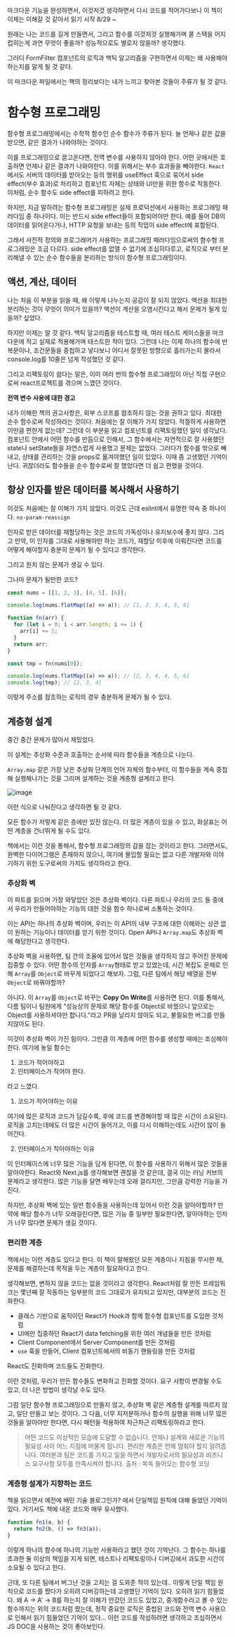 마크다운 기능을 완성하면서, 이것저것 생각하면서 다시 코드를 적어가다보니 이 책이 이제는 이해갈 것 같아서 읽기 시작 8/29 ~

원래는 나는 코드를 길게 만들면서, 그리고 함수를 이것저것 실행해가며 콜 스택을 어지럽히는게 과연 무엇이 좋을까? 성능적으로도 별로지 않을까? 생각했다.

그러디 FormFilter 컴포넌트의 로직과 백틱 알고리즘을 구현하면서 이제는 왜 사용해야하는지를 알게 될 것 같다.

이 마크다운 파일에서는 책의 정리보다는 내가 느끼고 찾아본 것들이 주류가 될 것 같다.

# 함수형 프로그래밍

함수형 프로그래밍에서는 수학적 함수인 순수 함수가 주류가 된다. 늘 언제나 같은 값을 받으면, 같은 결과가 나와야하는 것이다.

이를 프로그래밍으로 끌고온다면, 전역 변수를 사용하지 않아야 한다. 어떤 곳에서든 호출하면 언제나 같은 결과가 나와야한다. 이를 위해서는 부수 효과들을 빼야한다. `React`에서도 서버의 데이터를 받아오는 등의 행위를 useEffect 훅으로 묶어서 side effect(부수 효과)로 처리하고 컴포넌트 자체는 상태와 UI만을 위한 함수로 작동한다. 이처럼, 순수 함수도 side effect를 피하려고 한다.

하지만, 지금 말하려는 함수형 프로그래밍은 실제 프로덕션에서 사용하는 프로그래밍 패러다임 중 하나이다. 이는 반드시 side effect들이 포함되어야만 한다. 예를 들어 DB의 데이터를 읽어온다거나, HTTP 요청을 보내는 등의 작업이 side effect에 포함된다.

그래서 사전적 정의와 프로그래머가 사용하는 프로그래밍 패러다임으로써의 함수형 프로그래밍은 조금 다르다. side effect를 없앨 수 없기에 조심히다루고, 로직으로 부터 분리해낼 수 있는 순수 함수들을 분리하는 방식이 함수형 프로그래밍이다.

## 액션, 계산, 데이터

나는 처음 이 부분을 읽을 때, 왜 이렇게 나누는지 공감이 잘 되지 않았다. 액션을 최대한 분리하는 것이 무엇이 의미가 있을까? 액션이 계산을 오염시킨다고 해서 문제가 될게 있을까? 싶었다.

하지만 이제는 알 것 같다. 백틱 알고리즘을 테스트할 때, 여러 테스트 케이스들을 마크다운에 적고 실제로 적용해가며 테스트한 적이 있다. 그런데 나는 이제 하나의 함수에 반복문이나, 조건문들을 중첩하고 넣다보니 어디서 잘못된 방향으로 흘러가는지 몰라서 console.log를 10줄은 넘게 작성했던 것 같다.

그리고 리팩토링이 쉽다는 말은, 이미 여러 번의 함수형 프로그래밍이 아닌 직접 구현으로써 react프로젝트를 겪으며 느꼈던 것이다.

**전역 변수 사용에 대한 경고**

내가 이해한 책의 권고사항은, 외부 스코프를 참조하지 않는 것을 권하고 있다. 최대한 순수 함수로써 작성하라는 것이다. 처음에는 잘 이해가 가지 않았다. 적절하게 사용하면 이만큼 편한게 없는데?
그런데 이 부분을 읽고 컴포넌트를 리팩토링했던 일이 생각났다. 컴포넌트 안에서 어떤 함수를 만듬으로 인해서, 그 함수에서는 자연적으로 잘 사용했던 state나 setState들을 자연스럽게 사용했고 문제는 없었다. 그러다가 함수를 밖으로 빼내고, 상태를 관리하는 것을 props로 옮겨야했던 일이 있었다. 이때 좀 고생했던 기억이 난다. 귀찮더라도 함수들을 순수 함수로써 잘 했었다면 더 쉽고 편했을 것이다.

## 항상 인자를 받은 데이터를 복사해서 사용하기

이것도 처음에는 잘 이해가 가지 않았다. 이것도 근데 eslint에서 유명한 약속 중 하나이다. `no-param-reassign`

인자로 받은 데이터를 재할당하는 것은 코드의 가독성이나 유지보수에 좋지 않다. 그리고 만약, 이 인자를 그대로 사용해야만 하는 코드가, 재할당 이후에 이뤄진다면 코드를 어떻게 해야할지 충분히 문제가 될 수 있다고 생각한다.

그리고 원치 않는 문제가 생길 수 있다.

그나마 문제가 될만한 코드?

```javascript
const nums = [[1, 2, 3], [4, 5], [6]];

console.log(nums.flatMap((a) => a)); // [1, 2, 3, 4, 5, 6]

function fn(arr) {
  for (let i = 0; i < arr.length; i += 1) {
    arr[i] += 1;
  }
  return arr;
}

const tmp = fn(nums[0]);

console.log(nums.flatMap((a) => a)); // [2, 3, 4, 4, 5, 6]
console.log(tmp); // [2, 3, 4]
```

이렇게 주소를 참조하는 로직의 경우 충분하게 문제가 될 수 있다.

## 계층형 설계

중간 중간 문제가 많아서 재밌었다.

이 설계는 추상화 수준과 호출하는 순서에 따라 함수들을 계층으로 나눈다.

`Array.map` 같은 가장 낮은 추상화 단계의 언어 자체의 함수부터, 이 함수들을 계속 중첩해 실행해나가는 것을 그리며 설계하는 것을 계층형 설계라고 한다.

![image](https://github.com/vinitus/my-blog/assets/97886013/96c9766e-0d0f-4fa1-a5a4-2a9e97bbf32f)

이런 식으로 나눠진다고 생각하면 될 것 같다.

모든 함수가 저렇게 같은 층에만 있진 않는다. 더 많은 계층이 있을 수 있고, 화살표는 어떤 계층을 건너뛰게 될 수도 있다.

책에서는 이런 것을 통해서, 함수형 프로그래밍의 감을 잡는 것이라고 한다. 그러면서도, 완벽한 다이어그램은 존재하지 않으니, 여기에 몰입할 필요는 없고 다른 개발자와 이야기하기 위한 도구로써의 가치도 생각하라고 한다.

### 추상화 벽

이 파트를 읽으며 가장 와닿았던 것은 추상화 벽이다. 다른 파트나 우리의 코드 들 중에서 우리가 만들어야하는 기능의 대한 것을 함수 하나로써 소통하는 것이다.

이는 API는 하나의 추상화 벽이며, 우리는 이 API의 내부 구조에 대한 이해와는 상관 없이 원하는 기능이나 데이터를 얻기 위한 것이다. Open API나 `Array.map`도 추상화 벽에 해당한다고 생각한다.

추상화 벽을 사용하면, 팀 간의 조율에 있어서 많은 것들을 생각하지 않고 주어진 문제에 집중할 수 있다. 어떤 함수의 인자를 `Array`형태로 받고 있었는데, 시간 복잡도 문제로 인해 `Array`를 `Object`로 바꾸게 되었다고 해보자. 그럼, 다른 팀에서 해당 배열을 전부 `Object`로 바꿔야할까?

아니다. 이 `Array`를 `Object`로 바꾸는 **Copy On Write**를 사용하면 된다. 이를 통해서, 다름 팀이나 팀원에게 "성능상의 문제로 해당 함수를 Object로 바꿨으니 앞으로는 Object를 사용하셔야만 합니다."라고 PR을 날리지 않아도 되고, 불필요한 버그를 만들지않아도 된다.

이것이 추상화 벽이 가진 힘이다. 그만큼 이 계층에 어떤 함수를 생성할 때에는 조심해야한다. 여기에 놓일 함수는

1. 코드가 적어야하고
2. 인터페이스가 작어야 한다.

라고 느꼈다.

1. 코드가 적어야하는 이유

여기에 많은 로직과 코드가 담길수록, 후에 코드를 변경해야할 때 많은 시간이 소요된다. 로직을 고치는데에도 더 많은 시간이 들어가고, 이를 다시 이해하는데도 시간이 많이 들어간다.

2. 인터페이스가 작아야하는 이유

이 인터페이스에 너무 많은 기능을 담게 된다면, 이 함수를 사용하기 위해서 많은 것들을 알아야한다. React와 Next.js를 생각해보면 괜찮을 것 같은데, 결국 이는 러닝 커브의 문제라고 생각한다. 많은 기능을 달면 배우는데 오래 걸리지만, 그만큼 강력한 기능을 가진다.

하지만, 추상화 벽에 있는 일반 함수들을 사용하는데 있어서 이런 것을 알아야할까? 만약에 해당 함수가 너무 오래걸린다면, 많은 기능 중 일부만 필요한다면, 알아야하는 인자가 너무 많다면 문제가 생길 것이다.

### 편리한 계층

책에서는 이런 계층도 있다고 한다. 이 책이 말해왔던 모든 계층이나 지침을 무시한 채, 문제를 해결하는데 목적을 두는 계층이 필요하다고 한다.

생각해보면, 변하지 않을 코드는 없을 것이라고 생각한다. React처럼 잘 만든 프레임워크는 몇년째 잘 작동하는 일부분의 코드 그대로가 유지되고 있지만, 대부분의 코드는 진화한다.

- 클래스 기반으로 움직이던 React가 Hook과 함께 함수형 컴포넌트를 도입한 것처럼
- UI에만 집중하던 React가 data fetching을 위한 여러 개념들을 만든 것처럼
- Client Component에서 Server Component를 만든 것처럼
- `use` 훅을 만들어, Client 컴포넌트에서의 비동기 핸들링을 만든 것처럼

React도 진화하며 코드들도 진화한다.

이런 것처럼, 우리가 만든 함수들도 변화하고 진화할 것이다. 요구 사항이 변경될 수도 있고, 더 나은 방법이 생각날 수도 있다.

그럼 일단 함수형 프로그래밍으로 만들지 않고, 추상화 벽 같은 계층형 설계를 따르지 않고, 일단 만들고 보는 것이다. 그 다음, 너무 지저분하거나 함수의 실행을 위해 너무 많은 것들을 알아야만 한다면, 다시 패턴을 적용하여 차근차근 리팩토링하라고 한다.

> 어떤 코드도 이상적인 모습에 도달할 수 없습니다. 언제나 설계와 새로운 기능의 필요성 사이 어느 지점에 머물게 됩니다. 편리한 계층은 언제 멈춰야 할지 알려줍니다. 여러분과 팀은 코드를 가지고 일을 하면서 개발자로서의 필요성과 비즈니스 요구사항 모두를 만족시켜야 합니다.
> 출처 : 쏙쏙 들어오는 함수형 코딩

### 계층형 설계가 지향하는 코드

책을 읽으면서 예전에 배민 기술 블로그인가? 에서 단일책임 원칙에 대해 들었던 기억이 있다. 거기서도 책에 내온 코드와 매우 유사했다.

```javascript
function fn1(a, b) {
  return fn2(b, () => fn3(a));
}
```

이렇게 하나의 함수에 하나의 기능만 사용하라고 했던 것이 기억난다. 그 함수는 하나를 초과한 둘 이상의 책임을 지게 되면, 테스트나 리팩토링이나 디버깅에서 과도한 시간이 소요될 수 있다고 한다.

근데, 또 다른 팀에서 버그난 것을 고치는 걸 도와준 적이 있는데.. 이렇게 단일 책임 원칙으로 코드를 짰다가 오히려 디버깅하는데 고생했던 기억이 있다. 오히려 읽기 힘들었다. 왜 A -> A' -> B를 하는지 잘 이해가 안갔던 코드도 있었고, 중개함수라고 볼 수 있는 함수까지는 위의 코드처럼 짰는데, 정작 중요한 로직은 중첩된 코드와 전역 변수 사용으로 인해서 읽기 힘들었던 기억이 있다... 이런 코드를 작성하려면 생각하고 조심하면서 JS DOC을 사용하는 것이 좋아보인다.

